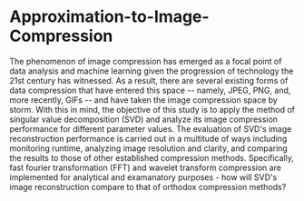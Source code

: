 # Approximation-to-Image-Compression

The phenomenon of image compression has emerged as a focal point of data analysis and machine learning given the progression of technology the 21st century has witnessed. As a result, there are several existing forms of data compression that have entered this space -- namely, JPEG, PNG, and, more recently, GIFs -- and have taken the image compression space by storm. With this in mind, the objective of this study is to apply the method of singular value decomposition (SVD) and analyze its image compression performance for different parameter values. The evaluation of SVD's image reconstruction performance is carried out in a multitude of ways including monitoring runtime, analyzing image resolution and clarity, and comparing the results to those of other established compression methods. Specifically, fast fourier transformation (FFT) and wavelet transform compression are implemented for analytical and examanatory purposes - how will SVD's image reconstruction compare to that of orthodox compression methods?
